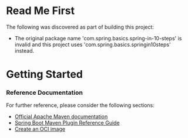 # Read Me First
The following was discovered as part of building this project:

* The original package name 'com.spring.basics.spring-in-10-steps' is invalid and this project uses 'com.spring.basics.springin10steps' instead.

# Getting Started

### Reference Documentation
For further reference, please consider the following sections:

* [Official Apache Maven documentation](https://maven.apache.org/guides/index.html)
* [Spring Boot Maven Plugin Reference Guide](https://docs.spring.io/spring-boot/docs/2.4.2/maven-plugin/reference/html/)
* [Create an OCI image](https://docs.spring.io/spring-boot/docs/2.4.2/maven-plugin/reference/html/#build-image)

